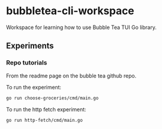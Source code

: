 # bubbletea-cli-workspace

Workspace for learning how to use Bubble Tea TUI Go library.

## Experiments

### Repo tutorials

From the readme page on the bubble tea github repo.

To run the experiment:

```bash { name=01-grocery-list-run }
go run choose-groceries/cmd/main.go
```

To run the http fetch experiment:

```bash { name=02-http-fetch-run }
go run http-fetch/cmd/main.go
```
